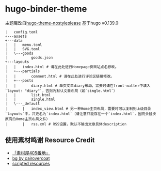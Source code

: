 # hugo-binder-theme

主题魔改自[hugo-theme-nostyleplease](https://github.com/hanwenguo/hugo-theme-nostyleplease)
基于hugo v0.139.0

```
|   config.toml
+---assets
+---data
|   |   menu.toml
|   |   SVG.toml
|   \---goods
|           goods.json
+---layouts
|   |   index.html # 请在此处进行Homepage页面站点名修改。
|   +---partials
|   |       comment.html # 请在此处进行评论区链接修改。
|   +---posts
|   |       diary.html # 单页文章diary布局，需要时请在front-matter中填入`layout: "diary"`，否则为默认文章布局（如`single.html`）
|   |       list.html
|   |       single.html
|   \---_default
|       |   index_view.html # 另一种Home主页布局，需要时可以复制到上级目录`layouts`中，并更名为`index.html`（请注意只能存在一个`index.html`，因而会替换原有的Home主页布局文件）
|       |   rss.xml # RSS设置，默认不输出文章具体description
```

## 使用素材鸣谢 Resource Credit

- [「素材屋405番地」](http://sozaiya405.chu.jp/405) 
- [bg by cairovercoat](http://cairovercoat.tumblr.com/tagged/pixel+pattern)
- [scripted resources](https://scripted.neocities.org/#)
